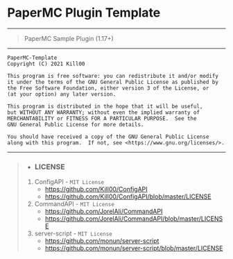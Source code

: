 # PaperMC Plugin Template

---
> PaperMC Sample Plugin (1.17+)
---

    PaperMC-Template
    Copyright (C) 2021 Kill00

    This program is free software: you can redistribute it and/or modify
    it under the terms of the GNU General Public License as published by
    the Free Software Foundation, either version 3 of the License, or
    (at your option) any later version.

    This program is distributed in the hope that it will be useful,
    but WITHOUT ANY WARRANTY; without even the implied warranty of
    MERCHANTABILITY or FITNESS FOR A PARTICULAR PURPOSE.  See the
    GNU General Public License for more details.

    You should have received a copy of the GNU General Public License
    along with this program.  If not, see <https://www.gnu.org/licenses/>.

---
> * ### LICENSE
> 1. ConfigAPI - `MIT License`
>    * https://github.com/Kill00/ConfigAPI
>    * https://github.com/Kill00/ConfigAPI/blob/master/LICENSE
> 2. CommandAPI - `MIT License`
>    * https://github.com/JorelAli/CommandAPI
>    * https://github.com/JorelAli/CommandAPI/blob/master/LICENSE
> 3. server-script - `MIT License`
>    * https://github.com/monun/server-script
>    * https://github.com/monun/server-script/blob/master/LICENSE
